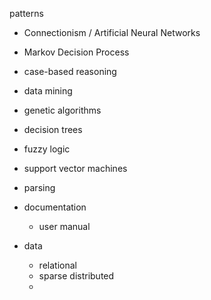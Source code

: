 patterns

* Connectionism / Artificial Neural Networks
* Markov Decision Process
* case-based reasoning
* data mining
* genetic algorithms
* decision trees
* fuzzy logic
* support vector machines

* parsing

* documentation
  * user manual

* data
  * relational
  * sparse distributed
  *